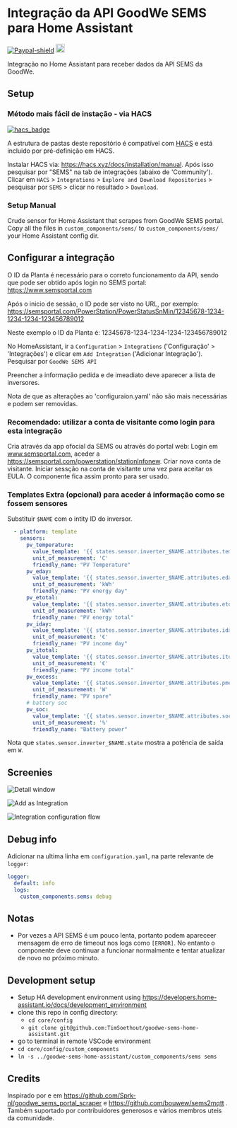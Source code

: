 # Integração da API GoodWe SEMS para Home Assistant

[![Paypal-shield]](https://www.paypal.com/donate?business=9NWEEX4P6998J&currency_code=EUR)
<a href="https://www.buymeacoffee.com/TimSoethout" target="_blank"><img src="https://cdn.buymeacoffee.com/buttons/default-orange.png" alt="Buy Me A Coffee" height="20"></a>

Integração no Home Assistant para receber dados da API SEMS da GoodWe.

## Setup

### Método mais fácil de instação - via HACS

[![hacs_badge](https://img.shields.io/badge/HACS-Default-orange.svg?style=for-the-badge)](https://github.com/custom-components/hacs)

A estrutura de pastas deste repositório é compatível com [HACS](https://hacs.xyz) e está incluido por pré-definição em HACS.

Instalar HACS via: https://hacs.xyz/docs/installation/manual.
Após isso pesquisar por "SEMS" na tab de integrações (abaixo de 'Community'). Clicar em `HACS` > `Integrations` > `Explore and Download Repositories` > pesquisar por `SEMS` > clicar no resultado > `Download`.

### Setup Manual

Crude sensor for Home Assistant that scrapes from GoodWe SEMS portal. Copy all the files in `custom_components/sems/` to `custom_components/sems/` your Home Assistant config dir.

## Configurar a integração

O ID da Planta é necessário para o correto funcionamento da API, sendo que pode ser obtido após login no SEMS portal:
https://www.semsportal.com

Após o inicio de sessão, o ID pode ser visto no URL, por exemplo:
https://semsportal.com/PowerStation/PowerStatusSnMin/12345678-1234-1234-1234-123456789012

Neste exemplo o ID da Planta é: 12345678-1234-1234-1234-123456789012

No HomeAssistant, ir a `Configuration` > `Integrations` ('Configuração' > 'Integrações') e clicar em `Add Integration` ('Adicionar Integração'). Pesquisar por `GoodWe SEMS API`

Preencher a informação pedida e de imeadiato deve aparecer a lista de inversores.

Nota de que as alterações ao 'configuraion.yaml' não são mais necessárias e podem ser removidas.

### Recomendado: utilizar a conta de visitante como login para esta integração 

Cria através da app ofocial da SEMS ou através do portal web:
Login em www.semsportal.com, aceder a https://semsportal.com/powerstation/stationInfonew. Criar nova conta de visitante. 
Iniciar sessção na conta de visitante uma vez para aceitar os EULA. O componente fica assim pronto para ser usado.

### Templates Extra (opcional) para aceder á informação como se fossem sensores
Substituir `$NAME` com o intity ID do inversor.
```yaml
  - platform: template
    sensors:
      pv_temperature:
        value_template: '{{ states.sensor.inverter_$NAME.attributes.tempperature }}'
        unit_of_measurement: 'C'
        friendly_name: "PV Temperature"
      pv_eday:
        value_template: '{{ states.sensor.inverter_$NAME.attributes.eday }}'
        unit_of_measurement: 'kWh'
        friendly_name: "PV energy day"
      pv_etotal:
        value_template: '{{ states.sensor.inverter_$NAME.attributes.etotal }}'
        unit_of_measurement: 'kWh'
        friendly_name: "PV energy total"
      pv_iday:
        value_template: '{{ states.sensor.inverter_$NAME.attributes.iday }}'
        unit_of_measurement: '€'
        friendly_name: "PV income day"
      pv_itotal:
        value_template: '{{ states.sensor.inverter_$NAME.attributes.itotal }}'
        unit_of_measurement: '€'
        friendly_name: "PV income total"
      pv_excess:
        value_template: '{{ states.sensor.inverter_$NAME.attributes.pmeter }}'
        unit_of_measurement: 'W'
        friendly_name: "PV spare"
      # battery soc
      pv_soc:
        value_template: '{{ states.sensor.inverter_$NAME.attributes.soc }}'
        unit_of_measurement: '%'
        friendly_name: "Battery power"
```

Nota que `states.sensor.inverter_$NAME.state` mostra a potência de saída em `W`. 

## Screenies

![Detail window](images/sems-details.webp)

![Add as Integration](images/search-integration.webp)

![Integration configuration flow](images/integration-flow.webp)

## Debug info

Adicionar na ultima linha em `configuration.yaml`, na parte relevante de `logger`:

```yaml
logger:
  default: info
  logs:
    custom_components.sems: debug
```

## Notas

* Por vezes a API SEMS é um pouco lenta, portanto podem apareceer mensagem de erro de timeout nos logs como `[ERROR]`. No entanto o componente deve continuar a funcionar normalmente e tentar atualizar de novo no próximo minuto.

## Development setup

- Setup HA development environment using https://developers.home-assistant.io/docs/development_environment
- clone this repo in config directory:
  - `cd core/config`
  - `git clone git@github.com:TimSoethout/goodwe-sems-home-assistant.git`
- go to terminal in remote VSCode environment
- `cd core/config/custom_components`
- `ln -s ../goodwe-sems-home-assistant/custom_components/sems sems`

## Credits

Inspirado por e em https://github.com/Sprk-nl/goodwe_sems_portal_scraper e https://github.com/bouwew/sems2mqtt .
Também suportado por contribuidores generosos e vários membros uteis da comunidade.

[Paypal-shield]: https://img.shields.io/badge/donate-paypal-blue.svg?style=flat-square&colorA=273133&colorB=b008bb "Paypal"
